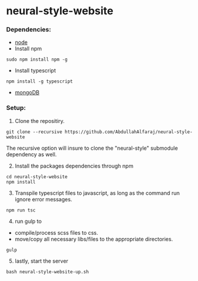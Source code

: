# neural-style-website
### Dependencies:
* [node](https://nodejs.org/en/)
* Install npm 
```shell
sudo npm install npm -g
```
* Install typescript
```shell
npm install -g typescript
```
* [mongoDB](https://docs.mongodb.org/manual/installation/)

### Setup:
1. Clone the repositiry.
```shell
git clone --recursive https://github.com/AbdullahAlfaraj/neural-style-website
```
The recursive option will insure to clone the "neural-style" submodule dependency as well.

2. Install the packages dependencies through npm
```shell
cd neural-style-website
npm install
```

3. Transpile typescript files to javascript, as long as the command run ignore error messages.
```shell
npm run tsc
```

4. run gulp to 
* compile/process scss files to css.
* move/copy all necessary libs/files to the appropriate directories.
```shell
gulp
```
5. lastly, start the server
```shell
bash neural-style-website-up.sh
```
